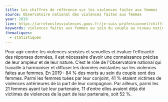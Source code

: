 ```yaml
---
title: Les chiffres de référence sur les violences faites aux femmes
source: Observatoire national des violences faites aux femmes
year: 2019
lien: https://arretonslesviolences.gouv.fr/je-suis-professionnel/chiffres-de-reference-violences-faites-aux-femmes
keywords: violences faites aux femmes au sein du couple au niveau national données tentatives de viol sexisme féminicide
thematiques:
  - statistiques
---
```


Pour agir contre les violences sexistes et sexuelles et évaluer l’efficacité des réponses données, il est nécessaire d’avoir une connaissance précise de leur ampleur et de leur nature. C’est le rôle de l'Observatoire national qui travaille à harmoniser et diffuser les données existantes sur les violences faites aux femmes. En 2019 : 84 % des morts au sein du couple sont des femmes. Parmi les femmes tuées par leur conjoint, 41 % étaient victimes de violences antérieures de la part de leur compagnon. Par ailleurs, parmi les 21 femmes ayant tué leur partenaire, 11 d’entre elles avaient déjà été victimes de violences de la part de leur partenaire, soit 52 %.